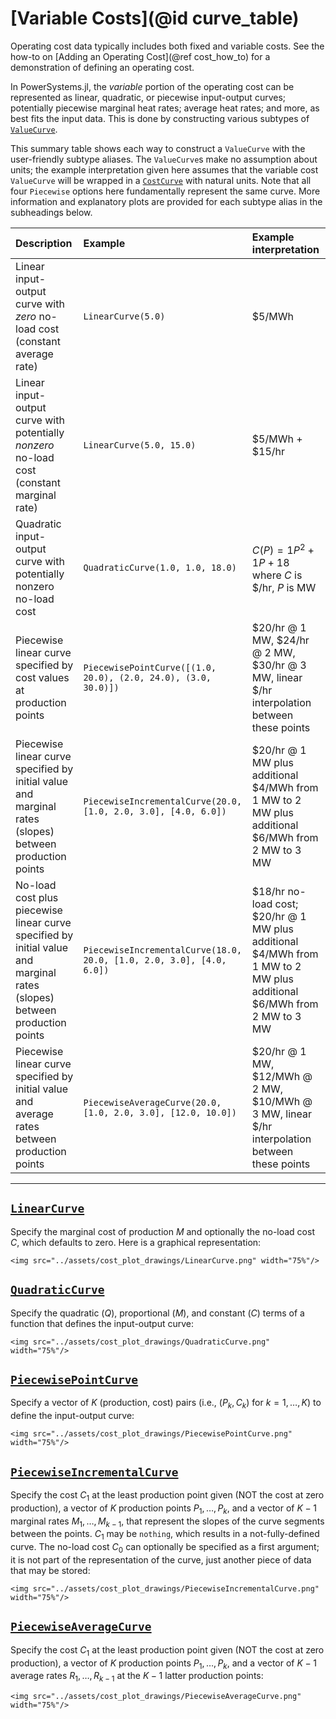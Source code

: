 # [Variable Costs](@id curve_table)
Operating cost data typically includes both fixed and variable costs. See the how-to on [Adding an Operating Cost](@ref cost_how_to) for a demonstration of defining an operating cost.

In PowerSystems.jl, the *variable* portion of the operating cost can be represented as linear, quadratic, or piecewise input-output curves; potentially piecewise marginal heat rates; average heat rates; and more, as best fits the input data. This is done by constructing various subtypes of [`ValueCurve`](@ref).

This summary table shows each way to construct a `ValueCurve` with the user-friendly subtype aliases. The `ValueCurve`s make no assumption about units; the example interpretation given here assumes that the variable cost `ValueCurve` will be wrapped in a [`CostCurve`](@ref) with natural units. Note that all four `Piecewise` options here fundamentally represent the same curve. More information and explanatory plots are provided for each subtype alias in the subheadings below.

| Description | Example | Example interpretation |
| :--- | :--- | :--- |
| Linear input-output curve with *zero* no-load cost (constant average rate) | `LinearCurve(5.0)` | \$5/MWh |
| Linear input-output curve with potentially *nonzero* no-load cost (constant marginal rate) | `LinearCurve(5.0, 15.0)` | \$5/MWh + \$15/hr |
| Quadratic input-output curve with potentially nonzero no-load cost | `QuadraticCurve(1.0, 1.0, 18.0)` | $C(P) = 1 P^2 + 1 P + 18$ where $C$ is \$/hr, $P$ is MW |
| Piecewise linear curve specified by cost values at production points | `PiecewisePointCurve([(1.0, 20.0), (2.0, 24.0), (3.0, 30.0)])` | \$20/hr @ 1 MW, \$24/hr @ 2 MW, \$30/hr @ 3 MW, linear  \$/hr interpolation between these points |
| Piecewise linear curve specified by initial value and marginal rates (slopes) between production points | `PiecewiseIncrementalCurve(20.0, [1.0, 2.0, 3.0], [4.0, 6.0])` | \$20/hr @ 1 MW plus additional \$4/MWh from 1 MW to 2 MW plus additional \$6/MWh from 2 MW to 3 MW |
| No-load cost plus piecewise linear curve specified by initial value and marginal rates (slopes) between production points | `PiecewiseIncrementalCurve(18.0, 20.0, [1.0, 2.0, 3.0], [4.0, 6.0])` | \$18/hr no-load cost; \$20/hr @ 1 MW plus additional \$4/MWh from 1 MW to 2 MW plus additional \$6/MWh from 2 MW to 3 MW |
| Piecewise linear curve specified by initial value and average rates between production points | `PiecewiseAverageCurve(20.0, [1.0, 2.0, 3.0], [12.0, 10.0])` | \$20/hr @ 1 MW, \$12/MWh @ 2 MW, \$10/MWh @ 3 MW, linear  \$/hr interpolation between these points |

---

## [`LinearCurve`](@ref)
Specify the marginal cost of production $M$ and optionally the no-load cost $C$, which defaults to zero. Here is a graphical representation:

```@raw html
<img src="../assets/cost_plot_drawings/LinearCurve.png" width="75%"/>
```

## [`QuadraticCurve`](@ref)
Specify the quadratic ($Q$), proportional ($M$), and constant ($C$) terms of a function that defines the input-output curve:

```@raw html
<img src="../assets/cost_plot_drawings/QuadraticCurve.png" width="75%"/>
```

## [`PiecewisePointCurve`](@ref)
Specify a vector of $K$ (production, cost) pairs (i.e., $(P_k, C_k)$ for $k = 1, \dots, K$) to define the input-output curve:

```@raw html
<img src="../assets/cost_plot_drawings/PiecewisePointCurve.png" width="75%"/>
```

## [`PiecewiseIncrementalCurve`](@ref)
Specify the cost $C_1$ at the least production point given (NOT the cost at zero production), a vector of $K$ production points $P_1, \dots, P_k$, and a vector of $K-1$ marginal rates $M_1, \dots, M_{k-1}$, that represent the slopes of the curve segments between the points. $C_1$ may be `nothing`, which results in a not-fully-defined curve. The no-load cost $C_0$ can optionally be specified as a first argument; it is not part of the representation of the curve, just another piece of data that may be stored:

```@raw html
<img src="../assets/cost_plot_drawings/PiecewiseIncrementalCurve.png" width="75%"/>
```

## [`PiecewiseAverageCurve`](@ref)
Specify the cost $C_1$ at the least production point given (NOT the cost at zero production), a vector of $K$ production points $P_1, \dots, P_k$, and a vector of $K-1$ average rates $R_1, \dots, R_{k-1}$ at the $K-1$ latter production points:

```@raw html
<img src="../assets/cost_plot_drawings/PiecewiseAverageCurve.png" width="75%"/>
```

